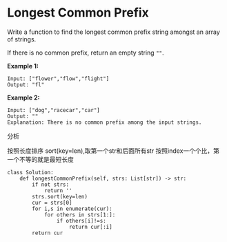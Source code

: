 # Longest Common Prefix



Write a function to find the longest common prefix string amongst an array of strings.

If there is no common prefix, return an empty string `""`.

**Example 1:**

```text
Input: ["flower","flow","flight"]
Output: "fl"
```

**Example 2:**

```text
Input: ["dog","racecar","car"]
Output: ""
Explanation: There is no common prefix among the input strings.
```

分析

按照长度排序 sort\(key=len\),取第一个str和后面所有str 按照index一个个比，第一个不等的就是最短长度

```text
class Solution:
    def longestCommonPrefix(self, strs: List[str]) -> str:
        if not strs:
            return ''
        strs.sort(key=len)
        cur = strs[0]
        for i,s in enumerate(cur):
            for others in strs[1:]:
                if others[i]!=s:
                    return cur[:i]
        return cur
            
        
```

